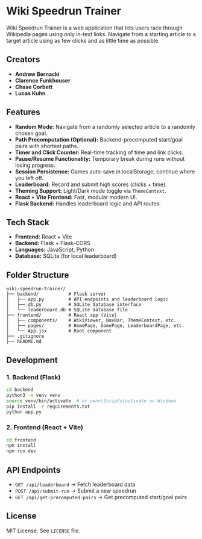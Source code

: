 # Wiki Speedrun Trainer

Wiki Speedrun Trainer is a web application that lets users race through Wikipedia pages using only in-text links. Navigate from a starting article to a target article using as few clicks and as little time as possible.

## Creators
 - **Andrew Bernacki**
 - **Clarence Funkhouser**
 - **Chase Corbett**
 - **Lucas Kuhn**

## Features

- **Random Mode:** Navigate from a randomly selected article to a randomly chosen goal.
- **Path Precomputation (Optional):** Backend-precomputed start/goal pairs with shortest paths.
- **Timer and Click Counter:** Real-time tracking of time and link clicks.
- **Pause/Resume Functionality:** Temporary break during runs without losing progress.
- **Session Persistence:** Games auto-save in localStorage; continue where you left off.
- **Leaderboard:** Record and submit high scores (clicks + time).
- **Theming Support:** Light/Dark mode toggle via `ThemeContext`.
- **React + Vite Frontend:** Fast, modular modern UI.
- **Flask Backend:** Handles leaderboard logic and API routes.

## Tech Stack

- **Frontend:** React + Vite
- **Backend:** Flask + Flask-CORS
- **Languages:** JavaScript, Python
- **Database:** SQLite (for local leaderboard)

## Folder Structure

```
wiki-speedrun-trainer/
├── backend/           # Flask server
│   ├── app.py         # API endpoints and leaderboard logic
│   ├── db.py          # SQLite database interface
│   └── leaderboard.db # SQLite database file
├── frontend/          # React app (Vite)
│   ├── components/    # WikiViewer, NavBar, ThemeContext, etc.
│   ├── pages/         # HomePage, GamePage, LeaderboardPage, etc.
│   └── App.jsx        # Root component
├── .gitignore
├── README.md
```

## Development

### 1. Backend (Flask)

```bash
cd backend
python3 -m venv venv
source venv/bin/activate  # or venv\Scripts\activate on Windows
pip install -r requirements.txt
python app.py
```

### 2. Frontend (React + Vite)

```bash
cd frontend
npm install
npm run dev
```

## API Endpoints

- `GET /api/leaderboard` → Fetch leaderboard data
- `POST /api/submit-run` → Submit a new speedrun
- `GET /api/get-precomputed-pairs` → Get precomputed start/goal pairs

## License

MIT License. See `LICENSE` file.
